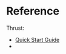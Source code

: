 # Reference

Thrust:

* [Quick Start Guide](https://github.com/thrust/thrust/wiki/Quick-Start-Guide)
* 
